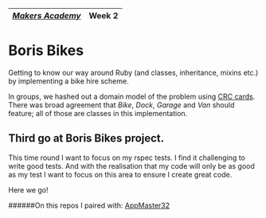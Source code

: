 | [*Makers Academy*](http://www.makersacademy.com) | Week 2 |
| ---------------- | ------ |

Boris Bikes
==========

Getting to know our way around Ruby (and classes, inheritance, mixins etc.) by implementing a bike hire scheme.

In groups, we hashed out a domain model of the problem using [CRC cards](https://en.wikipedia.org/wiki/Class-responsibility-collaboration_card). There was broad agreement that *Bike*, *Dock*, *Garage* and *Van* should feature; all of those are classes in this implementation.

Third go at Boris Bikes project.
-------------------------------

This time round I want to focus on my rspec tests. I find it challenging to write good tests. And with the
realisation that my code will only be as good as my test I want to focus
on this area to ensure I create great code.

Here we go!

######On this repos I paired with:
[AppMaster32](https://github.com/AppMaster32)
